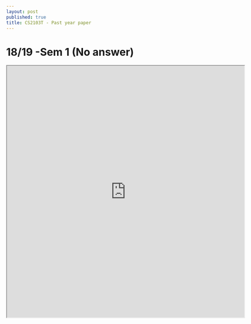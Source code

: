 ```yaml
---
layout: post
published: true
title: CS2103T - Past year paper
---
```

# 18/19 -Sem 1 (No answer)

<iframe src="https://drive.google.com/file/d/1YO2x4z9lDGe3ysh9P5TwPr78j0DX15-1/preview" width="640" height="680"></iframe>
